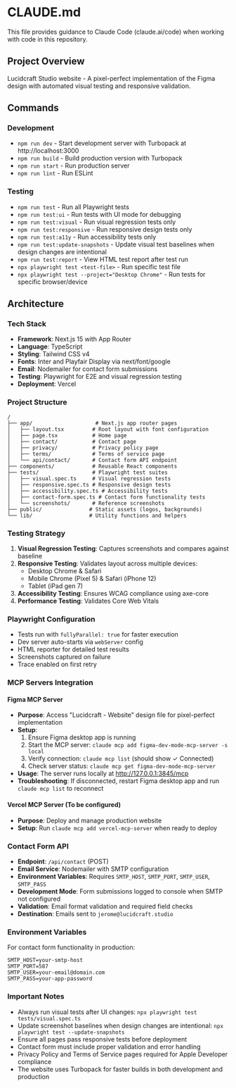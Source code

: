 # CLAUDE.md

This file provides guidance to Claude Code (claude.ai/code) when working with code in this repository.

## Project Overview
Lucidcraft Studio website - A pixel-perfect implementation of the Figma design with automated visual testing and responsive validation.

## Commands

### Development
- `npm run dev` - Start development server with Turbopack at http://localhost:3000
- `npm run build` - Build production version with Turbopack
- `npm run start` - Run production server
- `npm run lint` - Run ESLint

### Testing
- `npm run test` - Run all Playwright tests
- `npm run test:ui` - Run tests with UI mode for debugging
- `npm run test:visual` - Run visual regression tests only
- `npm run test:responsive` - Run responsive design tests only
- `npm run test:a11y` - Run accessibility tests only
- `npm run test:update-snapshots` - Update visual test baselines when design changes are intentional
- `npm run test:report` - View HTML test report after test run
- `npx playwright test <test-file>` - Run specific test file
- `npx playwright test --project="Desktop Chrome"` - Run tests for specific browser/device

## Architecture

### Tech Stack
- **Framework**: Next.js 15 with App Router
- **Language**: TypeScript
- **Styling**: Tailwind CSS v4
- **Fonts**: Inter and Playfair Display via next/font/google
- **Email**: Nodemailer for contact form submissions
- **Testing**: Playwright for E2E and visual regression testing
- **Deployment**: Vercel

### Project Structure
```
/
├── app/                    # Next.js app router pages
│   ├── layout.tsx         # Root layout with font configuration
│   ├── page.tsx           # Home page
│   ├── contact/           # Contact page
│   ├── privacy/           # Privacy policy page
│   ├── terms/             # Terms of service page
│   └── api/contact/       # Contact form API endpoint
├── components/            # Reusable React components
├── tests/                 # Playwright test suites
│   ├── visual.spec.ts     # Visual regression tests
│   ├── responsive.spec.ts # Responsive design tests
│   ├── accessibility.spec.ts # Accessibility tests
│   ├── contact-form.spec.ts # Contact form functionality tests
│   └── screenshots/       # Reference screenshots
├── public/               # Static assets (logos, backgrounds)
└── lib/                  # Utility functions and helpers
```

### Testing Strategy
1. **Visual Regression Testing**: Captures screenshots and compares against baseline
2. **Responsive Testing**: Validates layout across multiple devices:
   - Desktop Chrome & Safari
   - Mobile Chrome (Pixel 5) & Safari (iPhone 12)
   - Tablet (iPad gen 7)
3. **Accessibility Testing**: Ensures WCAG compliance using axe-core
4. **Performance Testing**: Validates Core Web Vitals

### Playwright Configuration
- Tests run with `fullyParallel: true` for faster execution
- Dev server auto-starts via `webServer` config
- HTML reporter for detailed test results
- Screenshots captured on failure
- Trace enabled on first retry

### MCP Servers Integration

#### Figma MCP Server
- **Purpose**: Access "Lucidcraft - Website" design file for pixel-perfect implementation
- **Setup**: 
  1. Ensure Figma desktop app is running
  2. Start the MCP server: `claude mcp add figma-dev-mode-mcp-server -s local`
  3. Verify connection: `claude mcp list` (should show ✓ Connected)
  4. Check server status: `claude mcp get figma-dev-mode-mcp-server`
- **Usage**: The server runs locally at http://127.0.0.1:3845/mcp
- **Troubleshooting**: If disconnected, restart Figma desktop app and run `claude mcp list` to reconnect

#### Vercel MCP Server (To be configured)
- **Purpose**: Deploy and manage production website
- **Setup**: Run `claude mcp add vercel-mcp-server` when ready to deploy

### Contact Form API
- **Endpoint**: `/api/contact` (POST)
- **Email Service**: Nodemailer with SMTP configuration
- **Environment Variables**: Requires `SMTP_HOST`, `SMTP_PORT`, `SMTP_USER`, `SMTP_PASS`
- **Development Mode**: Form submissions logged to console when SMTP not configured
- **Validation**: Email format validation and required field checks
- **Destination**: Emails sent to `jerome@lucidcraft.studio`

### Environment Variables
For contact form functionality in production:
```
SMTP_HOST=your-smtp-host
SMTP_PORT=587
SMTP_USER=your-email@domain.com
SMTP_PASS=your-app-password
```

### Important Notes
- Always run visual tests after UI changes: `npx playwright test tests/visual.spec.ts`
- Update screenshot baselines when design changes are intentional: `npx playwright test --update-snapshots`
- Ensure all pages pass responsive tests before deployment
- Contact form must include proper validation and error handling
- Privacy Policy and Terms of Service pages required for Apple Developer compliance
- The website uses Turbopack for faster builds in both development and production
